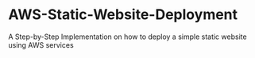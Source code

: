 # AWS-Static-Website-Deployment
A Step-by-Step Implementation on how to deploy a simple static website using AWS services
